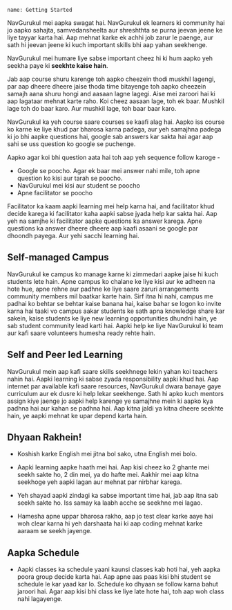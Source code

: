 ```ngMeta
name: Getting Started
```

NavGurukul mei aapka swagat hai. NavGurukul ek learners ki community hai jo aapko sahajta, samvedansheelta aur shreshthta se purna jeevan jeene ke liye tayyar karta hai. Aap mehnat karke ek achhi job zarur le paenge, aur sath hi jeevan jeene ki kuch important skills bhi aap yahan seekhenge. 

NavGurukul mei humare liye sabse important cheez hi ki hum aapko yeh seekha paye ki **seekhte kaise hain**.

Jab aap course shuru karenge toh aapko cheezein thodi muskhil lagengi, par aap dheere dheere jaise thoda time bitayenge toh aapko cheezein samajh aana shuru hongi and aasaan lagne lagegi. Aise mei zaroori hai ki aap lagataar mehnat karte raho. Koi cheez aasaan lage, toh ek baar. Mushkil lage toh do baar karo. Aur mushkil lage, toh baar baar karo.

NavGurukul ka yeh course saare courses se kaafi alag hai. Aapko iss course ko karne ke liye khud par bharosa karna padega, aur yeh samajhna padega ki jo bhi aapke questions hai, google sab answers kar sakta hai agar aap sahi se uss question ko google se puchenge.

Aapko agar koi bhi question aata hai toh aap yeh sequence follow karoge - 
* Google se poocho. Agar ek baar mei answer nahi mile, toh apne question ko kisi aur tarah se poocho.
* NavGurukul mei kisi aur student se poocho
* Apne facilitator se poocho

Facilitator ka kaam aapki learning mei help karna hai, and facilitator khud decide karega ki facilitator kaha aapki sabse jyada help kar sakta hai. Aap yeh na samjhe ki facilitator aapke questions ka answer karega. Apne questions ka answer dheere dheere aap kaafi asaani se google par dhoondh payega. Aur yehi sacchi learning hai.

## Self-managed Campus
NavGurukul ke campus ko manage karne ki zimmedari aapke jaise hi kuch students lete hain. Apne campus ko chalane ke liye kisi aur ke adheen na hote hue, apne rehne aur padhne ke liye saare zaruri arrangements community members mil baatkar karte hain. Sirf itna hi nahi, campus me padhai ko behtar se behtar kaise banana hai, kaise bahar se logon ko invite karna hai taaki vo campus aakar students ke sath apna knowledge share kar sakein, kaise students ke liye new learning opportunities dhundni hain, ye sab student community lead karti hai. Aapki help ke liye NavGurukul ki team aur kafi saare volunteers humesha ready rehte hain.

## Self and Peer led Learning
NavGurukul mein aap kafi saare skills seekhnege lekin yahan koi teachers nahin hai. Aapki learning ki sabse zyada responsibility aapki khud hai. Aap internet par available kafi saare resources, NavGurukul dwara banaye gaye curriculum aur ek dusre ki help lekar seekhenge. Sath hi apko kuch mentors assign kiye jaenge jo aapki help karenge ye samajhne mein ki aapko kya padhna hai aur kahan se padhna hai. Aap kitna jaldi ya kitna dheere seekhte hain, ye aapki mehnat ke upar depend karta hain.

## Dhyaan Rakhein!

- Koshish karke English mei jitna bol sako, utna English mei bolo.

- Aapki learning aapke haath mei hai. Aap kisi cheez ko 2 ghante mei seekh sakte ho, 2 din mei, ya do hafte mei. Aakhir mei aap kitna seekhoge yeh aapki lagan aur mehnat par nirbhar karega.

- Yeh shayad aapki zindagi ka sabse important time hai, jab aap itna sab seekh sakte ho. Iss samay ka laabh acche se seekhne mei lagao.

- Hamesha apne uppar bharosa rakho, aap jo test clear karke aaye hai woh clear karna hi yeh darshaata hai ki aap coding mehnat karke aaraam se seekh jayenge.


## Aapka Schedule
- Aapki classes ka schedule yaani kaunsi classes kab hoti hai, yeh aapka poora group decide karta hai. Aap apne aas paas kisi bhi student se schedule le kar yaad kar lo. Schedule ko dhyaan se follow karna bahut jaroori hai. Agar aap kisi bhi class ke liye late hote hai, toh aap woh class nahi lagayenge.

